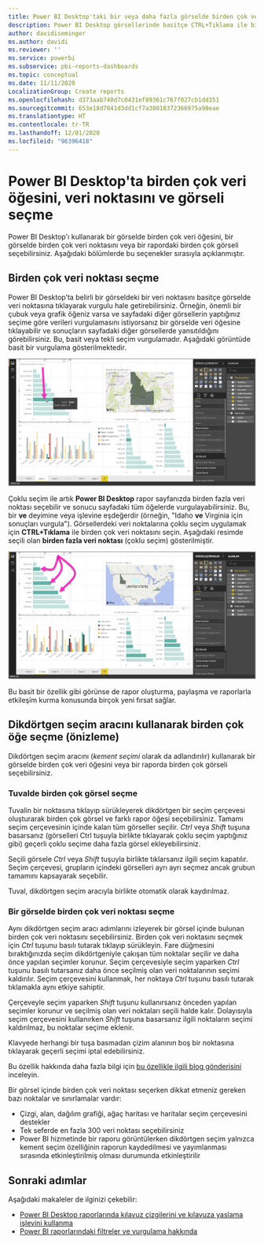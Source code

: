 ```yaml
---
title: Power BI Desktop'taki bir veya daha fazla görselde birden çok veri öğesini seçme
description: Power BI Desktop görsellerinde basitçe CTRL+Tıklama ile birden fazla veri noktasını seçebilirsiniz
author: davidiseminger
ms.author: davidi
ms.reviewer: ''
ms.service: powerbi
ms.subservice: pbi-reports-dashboards
ms.topic: conceptual
ms.date: 11/11/2020
LocalizationGroup: Create reports
ms.openlocfilehash: d373aab740d7c0431ef89361c767f027cb1dd351
ms.sourcegitcommit: 653e18d7041d3dd1cf7a38010372366975a98eae
ms.translationtype: HT
ms.contentlocale: tr-TR
ms.lasthandoff: 12/01/2020
ms.locfileid: "96396418"
---
```

# <a name="multi-select-data-elements-data-points-and-visuals-in-power-bi-desktop"></a>Power BI Desktop'ta birden çok veri öğesini, veri noktasını ve görseli seçme

Power BI Desktop'ı kullanarak bir görselde birden çok veri öğesini, bir görselde birden çok veri noktasını veya bir rapordaki birden çok görseli seçebilirsiniz. Aşağıdaki bölümlerde bu seçenekler sırasıyla açıklanmıştır.

## <a name="select-multiple-data-points"></a>Birden çok veri noktası seçme

Power BI Desktop’ta belirli bir görseldeki bir veri noktasını basitçe görselde veri noktasına tıklayarak vurgulu hale getirebilirsiniz. Örneğin, önemli bir çubuk veya grafik öğeniz varsa ve sayfadaki diğer görsellerin yaptığınız seçime göre verileri vurgulamasını istiyorsanız bir görselde veri öğesine tıklayabilir ve sonuçların sayfadaki diğer görsellerde yansıtıldığını görebilirsiniz. Bu, basit veya tekli seçim vurgulamadır. Aşağıdaki görüntüde basit bir vurgulama gösterilmektedir. 

![Tek veri noktası seçildi](media/desktop-multi-select/multi-select_01.png)

Çoklu seçim ile artık **Power BI Desktop** rapor sayfanızda birden fazla veri noktası seçebilir ve sonucu sayfadaki tüm öğelerde vurgulayabilirsiniz. Bu, bir **ve** deyimine veya işlevine eşdeğerdir (örneğin, "Idaho **ve** Virginia için sonuçları vurgula"). Görsellerdeki veri noktalarına çoklu seçim uygulamak için **CTRL+Tıklama** ile birden çok veri noktasını seçin. Aşağıdaki resimde seçili olan **birden fazla veri noktası** (çoklu seçim) gösterilmiştir.

![Birden çok veri noktası seçildi](media/desktop-multi-select/multi-select_02.png)

Bu basit bir özellik gibi görünse de rapor oluşturma, paylaşma ve raporlarla etkileşim kurma konusunda birçok yeni fırsat sağlar. 

## <a name="select-multiple-elements-using-rectangle-select-preview"></a>Dikdörtgen seçim aracını kullanarak birden çok öğe seçme (önizleme)

Dikdörtgen seçim aracını (*kement seçimi* olarak da adlandırılır) kullanarak bir görselde birden çok veri öğesini veya bir raporda birden çok görseli seçebilirsiniz. 

### <a name="select-multiple-visuals-on-the-canvas"></a>Tuvalde birden çok görsel seçme

Tuvalin bir noktasına tıklayıp sürükleyerek dikdörtgen bir seçim çerçevesi oluşturarak birden çok görsel ve farklı rapor öğesi seçebilirsiniz. Tamamı seçim çerçevesinin içinde kalan tüm görseller seçilir. *Ctrl* veya *Shift* tuşuna basarsanız (görselleri Ctrl tuşuyla birlikte tıklayarak çoklu seçim yaptığınız gibi) geçerli çoklu seçime daha fazla görsel ekleyebilirsiniz. 

Seçili görsele *Ctrl* veya *Shift* tuşuyla birlikte tıklarsanız ilgili seçim kapatılır. Seçim çerçevesi, grupların içindeki görselleri ayrı ayrı seçmez ancak grubun tamamını kapsayarak seçebilir.

Tuval, dikdörtgen seçim aracıyla birlikte otomatik olarak kaydırılmaz. 

### <a name="select-multiple-data-points-in-a-visual"></a>Bir görselde birden çok veri noktası seçme

Aynı dikdörtgen seçim aracı adımlarını izleyerek bir görsel içinde bulunan birden çok veri noktasını seçebilirsiniz. Birden çok veri noktasını seçmek için *Ctrl* tuşunu basılı tutarak tıklayıp sürükleyin. Fare düğmesini bıraktığınızda seçim dikdörtgeniyle çakışan tüm noktalar seçilir ve daha önce yapılan seçimler korunur. Seçim çerçevesiyle seçim yaparken *Ctrl* tuşunu basılı tutarsanız daha önce seçilmiş olan veri noktalarının seçimi kaldırılır. Seçim çerçevesini kullanmak, her noktaya *Ctrl* tuşunu basılı tutarak tıklamakla aynı etkiye sahiptir. 

Çerçeveyle seçim yaparken *Shift* tuşunu kullanırsanız önceden yapılan seçimler korunur ve seçilmiş olan veri noktaları seçili halde kalır. Dolayısıyla seçim çerçevesini kullanırken *Shift* tuşuna basarsanız ilgili noktaların seçimi kaldırılmaz, bu noktalar seçime eklenir.

Klavyede herhangi bir tuşa basmadan çizim alanının boş bir noktasına tıklayarak geçerli seçimi iptal edebilirsiniz.

Bu özellik hakkında daha fazla bilgi için [bu özellikle ilgili blog gönderisini](https://powerbi.microsoft.com/blog/power-bi-desktop-august-2020-feature-summary/#_Data_point) inceleyin.

Bir görsel içinde birden çok veri noktası seçerken dikkat etmeniz gereken bazı noktalar ve sınırlamalar vardır:

* Çizgi, alan, dağılım grafiği, ağaç haritası ve haritalar seçim çerçevesini destekler
* Tek seferde en fazla 300 veri noktası seçebilirsiniz
* Power BI hizmetinde bir raporu görüntülerken dikdörtgen seçim yalnızca kement seçim özelliğinin raporun kaydedilmesi ve yayımlanması sırasında etkinleştirilmiş olması durumunda etkinleştirilir

## <a name="next-steps"></a>Sonraki adımlar

Aşağıdaki makaleler de ilginizi çekebilir:

* [Power BI Desktop raporlarında kılavuz çizgilerini ve kılavuza yaslama işlevini kullanma](desktop-gridlines-snap-to-grid.md)
* [Power BI raporlarındaki filtreler ve vurgulama hakkında](power-bi-reports-filters-and-highlighting.md)

